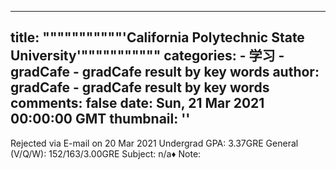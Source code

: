 
---
title: """""""""""'California Polytechnic State University'"""""""""""
categories: 
    - 学习
    - gradCafe - gradCafe result by key words
author: gradCafe - gradCafe result by key words
comments: false
date: Sun, 21 Mar 2021 00:00:00 GMT
thumbnail: ''
---

<div>   
Rejected via E-mail on 20 Mar 2021 Undergrad GPA: 3.37GRE General (V/Q/W): 152/163/3.00GRE Subject: n/a♦ Note:  
</div>
            